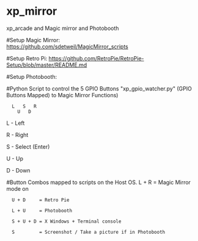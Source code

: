 # xp_mirror
xp_arcade and Magic mirror and Photobooth

#Setup Magic Mirror:  
      https://github.com/sdetweil/MagicMirror_scripts

#Setup Retro Pi:
      https://github.com/RetroPie/RetroPie-Setup/blob/master/README.md

#Setup Photobooth:
      



#Python Script to control the 5 GPIO Buttons "xp_gpio_watcher.py" 
      (GPIO Buttons Mapped) to Magic Mirror Functions)
      
      L   S   R
        U   D
        
   L - Left 
   
   R - Right
   
   S - Select (Enter)
   
   U - Up 
   
   D - Down 
   
   
#Button Combos mapped to scripts on the Host OS. 
      L + R     = Magic Mirror mode on
      
      U + D     = Retro Pie
      
      L + U     = Photobooth
      
      S + U + D = X Windows + Terminal console 
      
      S         = Screenshot / Take a picture if in Photobooth
      

 

